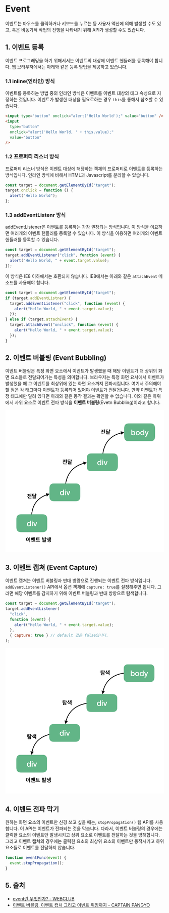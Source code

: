 # Event

이벤트는 마우스를 클릭하거나 키보드를 누르는 등 사용자 액션에 의해 발생할 수도 있고, 혹은 비동기적 작업의 진행을 나타내기 위해 API가 생성할 수도 있습니다.

## 1. 이벤트 등록

이벤트 프로그래밍을 하기 위해서서는 이벤트의 대상에 이벤트 핸들러를 등록해야 합니다. 웹 브라우저에서는 아래와 같은 등록 방법을 제공하고 있습니다.

### 1.1 inline(인라인) 방식

이벤트를 등록하는 방법 중의 인라인 방식은 이벤트를 이벤트 대상의 태그 속성으로 지정하는 것입니다. 이벤트가 발생한 대상을 필요로하는 경우 `this`를 통해서 참조할 수 있습니다.

```html
<input type="button" onclick="alert('Hello World');" value="button" />
<input
  type="button"
  onclick="alert('Hello World, ' + this.value);"
  value="button"
/>
```

### 1.2 프로퍼티 리스너 방식

프로퍼티 리스너 방식은 이벤트 대상에 해당하는 객체의 프로퍼티로 이벤트를 등록하는 방식입니다. 인라인 방식에 비해서 HTML과 Javascript를 분리할 수 있습니다.

```javascript
const target = document.getElementById("target");
target.onclick = function () {
  alert("Hello World");
};
```

### 1.3 addEventListenr 방식

addEventListener은 이벤트를 등록하는 가장 권장되는 방식입니다. 이 방식을 이요하면 여러개의 이벤트 핸들러를 등록할 수 있습니다. 이 방식을 이용하면 여러개의 이벤트 핸들러를 등록할 수 있습니다.

```javascript
const target = document.getElementById("target");
target.addEventListener("click", function (event) {
  alert("Hello World, " + event.target.value);
});
```

이 방식은 IE8 이하에서는 호환되지 않습니다. IE8에서는 아래와 같은 `attachEvent` 메소드를 사용해야 합니다.

```javascript
const target = document.getElementById("target");
if (target.addEventListner) {
  target.addEventListener("click", function (event) {
    alert("Hello World, " + event.target.value);
  });
} else if (target.attachEvent) {
  target.attachEvent("onclick", function (event) {
    alert("Hello World, " + event.target.value);
  });
}
```

## 2. 이벤트 버블링 (Event Bubbling)

이벤트 버블링은 특정 화면 요소에서 이벤트가 발생했을 때 해당 이벤트가 더 상위의 화면 요소들로 전달되어가는 특성을 의미합니다. 브라우저는 특정 화면 요서에서 이벤트가 발생했을 때 그 이벤트를 최상위에 있는 화면 요소까지 전파시킵니다. 여기서 주의해야 할 점은 각 태그마다 이벤트가 등록되어 있어야 이벤트가 전달됩니다. 만약 이벤트가 특정 태그에만 달려 있다면 아래와 같은 동작 결과는 확인할 수 없습니다. 이와 같은 하위에서 사위 요소로 이벤트 전파 방식을 **이벤트 버블링**(Evetn Bubbling)이라고 합니다.

![이벤트 버블링](../_images/javascript-event01.png)

## 3. 이벤트 캡쳐 (Event Capture)

이벤트 캡쳐는 이벤트 버블링과 반대 방량으로 진행되는 이벤트 전파 방식입니다. `addEventListener()` API에서 옵션 객체에 `capture: true`를 설정해주면 됩니다. 그러면 해당 이벤트를 감지하기 위해 이벤트 버블링과 반대 방향으로 탐색합니다.

```javascript
const target = document.getElementById("target");
target.addEventListener(
  "click",
  function (event) {
    alert("Hello World, " + event.target.value);
  },
  { capture: true } // default 값은 false입니다.
);
```

![이벤트 캡쳐](../_images/javascript-event02.png)

## 4. 이벤트 전파 막기

원하는 화면 요소의 이벤트만 신경 쓰고 싶을 때는, `stopPropagation()` 웹 API를 사용합니다. 이 API는 이벤트가 전파되는 것을 막습니다. 다라서, 이벤트 버블링의 경우에는 클릭한 요소의 이벤트만 발생시키고 상위 요소로 이벤트를 전달하는 것을 방해합니다. 그리고 이벤트 캡쳐의 경우에는 클릭한 요소의 최상위 요소의 이벤트만 동작시키고 하위 요소들로 이벤트를 전달하지 않습니다.

```javascript
function eventFunc(event) {
  event.stopPropagation();
}
```

## 5. 출처

- [event란 무엇인가? - WEBCLUB](https://webclub.tistory.com/340)
- [이벤트 버블링, 이벤트 캡처 그리고 이벤트 위임까지 - CAPTAIN PANGYO](https://joshua1988.github.io/web-development/javascript/event-propagation-delegation/)
